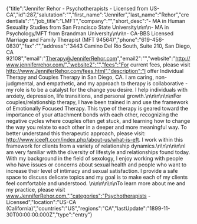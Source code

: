 {"title":"Jennifer Rehor - Psychotherapists - Licensed from US-CA","id":287,"salutation":"","first_name":"Jennifer","last_name":"Rehor","credentials":"","job_title":"LMFT","company":"","short_desc":"- MA in Human Sexuality Studies from San Francisco State University\n\n\n- MA in Psychology/MFT from Brandman University\n\n\n- CA-BBS Licensed Marriage and Family Therapist (MFT 94564)","phone":"619-456-0830","fax":"","address":"3443 Camino Del Rio South, Suite 210, San Diego, CA 92108","email":"Therapy@JenniferRehor.com","email2":"","website":"http://www.jenniferrehor.com/","website2":"","fees":"For current fees, please visit http://www.JenniferRehor.com/fees.html","description":"I offer Individual Therapy and Couples Therapy in San Diego, CA. I am caring, non-judgmental, and empathetic, and my approach to therapy is collaborative - my role is to be a catalyst for the change you desire. I help individuals with anxiety, depression, life transitions, and personal growth.\n\n\n\n\n\nFor couples/relationship therapy, I have been trained in and use the framework of Emotionally Focused Therapy. This type of therapy is geared toward the importance of your attachment bonds with each other, recognizing the negative cycles where couples often get stuck, and learning how to change the way you relate to each other in a deeper and more meaningful way. To better understand this therapeutic approach, please visit: http://www.iceeft.com/index.php/about-us/what-is-eft. I work within this framework for clients from a variety of relationship dynamics.\n\n\n\n\n\nI am very familiar with the diversity of lifestyle and relationships found today. With my background in the field of sexology, I enjoy working with people who have issues or concerns about sexual health and people who want to increase their level of intimacy and sexual satisfaction. I provide a safe space to discuss delicate topics and my goal is to make each of my clients feel comfortable and understood.&#8232;\n\n\n\n\n\nTo learn more about me and my practice, please visit www.JenniferRehor.com.","categories":"Psychotherapists - Licensed","location":"US-CA (California)","countries":"US","regions":"CA","lastUpdate":"1899-11-30T00:00:00.000Z","type":"entry"}
